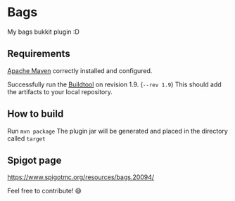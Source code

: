 # Bags
My bags bukkit plugin :D

## Requirements
[Apache Maven](https://maven.apache.org/) correctly installed and configured.

Successfully run the [Buildtool](https://www.spigotmc.org/wiki/buildtools/) on revision 1.9. (```--rev 1.9```)
This should add the artifacts to your local repository.


## How to build
Run ```mvn package```
The plugin jar will be generated and placed in the directory called ```target```

## Spigot page
https://www.spigotmc.org/resources/bags.20094/

Feel free to contribute! :smile:
